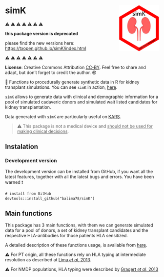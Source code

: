 
<!-- README.md is generated from README.Rmd. Please edit that file -->

# simK <img src="man/figures/logo.png" height="150" align="right"/>

:warning: :warning: :warning: :warning: :warning: :warning: :warning:

**this package version is deprecated**

please find the new versions here:
<https://txopen.github.io/simK/index.html>

:warning: :warning: :warning: :warning: :warning: :warning: :warning:

**License**: Creative Commons Attribution
[CC-BY](https://creativecommons.org/licenses/by/2.0/). Feel free to
share and adapt, but don’t forget to credit the author. :sunglasses:

:dart: Functions to procedurally generate synthetic data in R for kidney
transplant simulations. You can see `simK` in action,
[here](https://simk.netlify.app/).

`simK` allows to generate data with clinical and demographic information
for a pool of simulated cadaveric donors and simulated wait listed
candidates for kidney transplantation.

Data generated with `simK` are particularly useful on
[KARS](https://balima.shinyapps.io/kars/).

> :warning: This package is not a medical device and <ins>should not be
> used for making clinical decisions</ins>.

## Instalation

### Development version

The development version can be installed from GitHub, if you want all
the latest features, together with all the latest bugs and errors. You
have been warned :exclamation:

    # install from GitHub
    devtools::install_github("balima78/simK")

## Main functions

This package has 3 main functions, with them we can generate simulated
data for a pool of donors, a set of kidney transplant candidates and the
respective HLA-antibodies for those patients HLA sensitized.

A detailed description of these functions usage, is available from
[here](https://simk.netlify.app/articles/simk.html).

:warning: For PT origin, all these functions rely on HLA typing at
intermediate resolution as described at [Lima *et al*,
2013](https://12f11c1f-960a-f627-594d-b8ce276384f7.filesusr.com/ugd/3e838e_dc548dede99a4db5869c3d2c20c2d16f.pdf?index=true).

:warning: For NMDP populations, HLA typing were described by [Gragert
*et al*,
2013](https://reader.elsevier.com/reader/sd/pii/S0198885913001821?token=885F05F0FAD857548C932A5CC40B6962CD7A9FC589A73FC6DECE56D6E4E247587E06D755C16D9F2EA425111289B5DC2F&originRegion=eu-west-1&originCreation=20220222173605)
